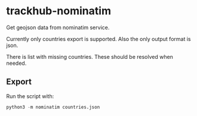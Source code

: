 # trackhub-nominatim
Get geojson data from nominatim service.

Currently only countries export is supported. Also the only output format is json.

There is list with missing countries. These should be resolved when needed.

## Export

Run the script with:
```python
python3 -m nominatim countries.json
```